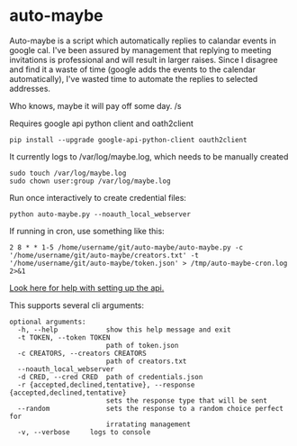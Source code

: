 # auto-maybe
Auto-maybe is a script which automatically replies to calandar events in google cal. I've been assured by management that replying to meeting invitations is professional and will result in larger raises. Since I disagree and find it a waste of time (google adds the events to the calendar automatically), I've wasted time to automate the replies to selected addresses. 

Who knows, maybe it will pay off some day. /s

Requires google api python client and oath2client
```
pip install --upgrade google-api-python-client oauth2client
```

It currently logs to /var/log/maybe.log, which needs to be manually created
```
sudo touch /var/log/maybe.log
sudo chown user:group /var/log/maybe.log
```

Run once interactively to create credential files:
```
python auto-maybe.py --noauth_local_webserver
```
If running in cron, use something like this:
```
2 8 * * 1-5 /home/username/git/auto-maybe/auto-maybe.py -c '/home/username/git/auto-maybe/creators.txt' -t '/home/username/git/auto-maybe/token.json' > /tmp/auto-maybe-cron.log 2>&1
```

[Look here for help with setting up the api.](https://developers.google.com/calendar/quickstart/python)

This supports several cli arguments:

```
optional arguments:
  -h, --help            show this help message and exit
  -t TOKEN, --token TOKEN
                        path of token.json
  -c CREATORS, --creators CREATORS
                        path of creators.txt
  --noauth_local_webserver
  -d CRED, --cred CRED  path of credentials.json
  -r {accepted,declined,tentative}, --response {accepted,declined,tentative}
                        sets the response type that will be sent
  --random              sets the response to a random choice perfect for
                        irratating management
  -v, --verbose		logs to console

```
